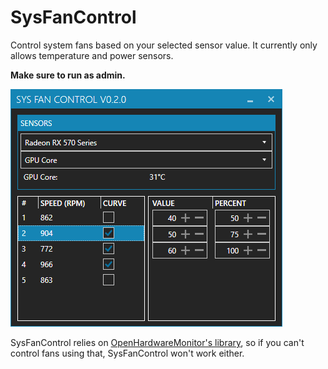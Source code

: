# SysFanControl
Control system fans based on your selected sensor value. It currently only allows temperature and power sensors.

**Make sure to run as admin.**

![Image](/image.png?raw=true)

SysFanControl relies on [OpenHardwareMonitor's library](https://github.com/openhardwaremonitor/openhardwaremonitor), so if you can't control fans using that, SysFanControl won't work either.
